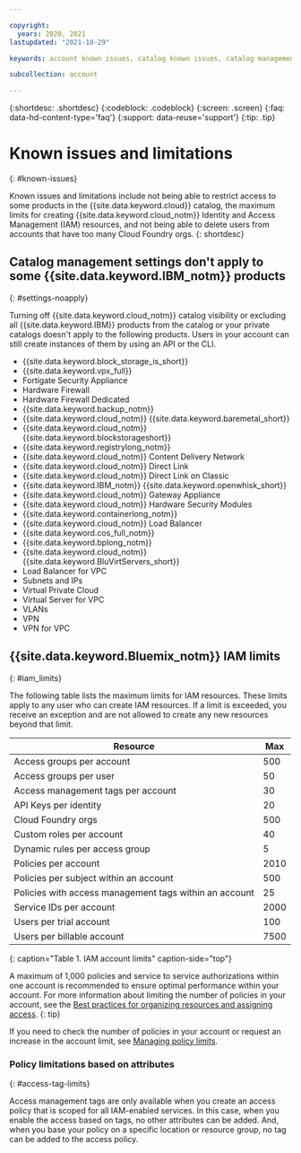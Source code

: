 ```yaml
---

copyright:
  years: 2020, 2021
lastupdated: "2021-10-29"

keywords: account known issues, catalog known issues, catalog management, private catalogs, catalogs, IBM Cloud catalog, IAM, maximum limits for creating IAM resources, delete users, Cloud Foundry orgs

subcollection: account

---
```


{:shortdesc: .shortdesc}
{:codeblock: .codeblock}
{:screen: .screen}
{:faq: data-hd-content-type='faq'}
{:support: data-reuse='support'}
{:tip: .tip}

# Known issues and limitations
{: #known-issues}

Known issues and limitations include not being able to restrict access to some products in the {{site.data.keyword.cloud}} catalog, the maximum limits for creating {{site.data.keyword.cloud_notm}} Identity and Access Management (IAM) resources, and not being able to delete users from accounts that have too many Cloud Foundry orgs. 
{: shortdesc}

## Catalog management settings don't apply to some {{site.data.keyword.IBM_notm}} products
{: #settings-noapply}

Turning off {{site.data.keyword.cloud_notm}} catalog visibility or excluding all {{site.data.keyword.IBM}} products from the catalog or your private catalogs doesn't apply to the following products. Users in your account can still create instances of them by using an API or the CLI.

* {{site.data.keyword.block_storage_is_short}}
* {{site.data.keyword.vpx_full}}
* Fortigate Security Appliance
* Hardware Firewall
* Hardware Firewall Dedicated
* {{site.data.keyword.backup_notm}}
* {{site.data.keyword.cloud_notm}} {{site.data.keyword.baremetal_short}}
* {{site.data.keyword.cloud_notm}} {{site.data.keyword.blockstorageshort}}
* {{site.data.keyword.registrylong_notm}}
* {{site.data.keyword.cloud_notm}} Content Delivery Network
* {{site.data.keyword.cloud_notm}} Direct Link
* {{site.data.keyword.cloud_notm}} Direct Link on Classic
* {{site.data.keyword.IBM_notm}} {{site.data.keyword.openwhisk_short}}
* {{site.data.keyword.cloud_notm}} Gateway Appliance
* {{site.data.keyword.cloud_notm}} Hardware Security Modules
* {{site.data.keyword.containerlong_notm}}
* {{site.data.keyword.cloud_notm}} Load Balancer
* {{site.data.keyword.cos_full_notm}}
* {{site.data.keyword.bplong_notm}}
* {{site.data.keyword.cloud_notm}} {{site.data.keyword.BluVirtServers_short}}
* Load Balancer for VPC
* Subnets and IPs
* Virtual Private Cloud
* Virtual Server for VPC
* VLANs
* VPN
* VPN for VPC

## {{site.data.keyword.Bluemix_notm}} IAM limits
{: #iam_limits}

The following table lists the maximum limits for IAM resources. These limits apply to any user who can create IAM resources. If a limit is exceeded, you receive an exception and are not allowed to create any new resources beyond that limit.

| Resource                               | Max  |
|----------------------------------------|------|
| Access groups per account              | 500  |
| Access groups per user                 | 50   |
| Access management tags per account     | 30   |
| API Keys per identity                  | 20   |
| Cloud Foundry orgs                     | 500  |
| Custom roles per account               | 40   |
| Dynamic rules per access group         | 5    |
| Policies per account                   | 2010 |
| Policies per subject within an account | 500  |
| Policies with access management tags within an account | 25 |
| Service IDs per account                | 2000 |
| Users per trial account                | 100  |
| Users per billable account             | 7500 |
{: caption="Table 1. IAM account limits" caption-side="top"}

A maximum of 1,000 policies and service to service authorizations within one account is recommended to ensure optimal performance within your account. For more information about limiting the number of policies in your account, see the [Best practices for organizing resources and assigning access](/docs/account?topic=account-account_setup).
{: tip}

If you need to check the number of policies in your account or request an increase in the account limit, see [Managing policy limits](/docs/account?topic=account-policy-limits).

### Policy limitations based on attributes
{: #access-tag-limits}

Access management tags are only available when you create an access policy that is scoped for all IAM-enabled services. In this case, when you enable the access based on tags, no other attributes can be added. And, when you base your policy on a specific location or resource group, no tag can be added to the access policy.

